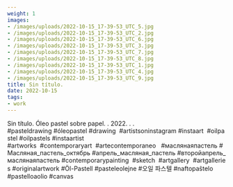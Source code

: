 ```yaml
---
weight: 1
images:
- /images/uploads/2022-10-15_17-39-53_UTC_5.jpg
- /images/uploads/2022-10-15_17-39-53_UTC_2.jpg
- /images/uploads/2022-10-15_17-39-53_UTC_6.jpg
- /images/uploads/2022-10-15_17-39-53_UTC_3.jpg
- /images/uploads/2022-10-15_17-39-53_UTC_7.jpg
- /images/uploads/2022-10-15_17-39-53_UTC_8.jpg
- /images/uploads/2022-10-15_17-39-53_UTC_1.jpg
- /images/uploads/2022-10-15_17-39-53_UTC_4.jpg
- /images/uploads/2022-10-15_17-39-53_UTC_9.jpg
title: Sin título.
date: 2022-10-15
tags:
- work
---
```


Sin título.
Óleo pastel sobre papel.
.
2022.
.
.
#pasteldrawing #óleopastel #drawing  #artistsoninstagram #instaart  #oilpastel #oilpastels #instaartist #artworks  #contemporaryart  #artecontemporaneo   #маслянаяпастель #Масляная_пастель_октябрь #апрель_масляная_пастель #второйапрель_маслянаяпастель #contemporarypainting  #sketch  #artgallery  #artgalleries #originalartwork #Öl-Pastell #pasteleolejne #오일 파스텔 #naftopaŝtelo #pastelloaolio #canvas
